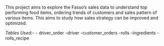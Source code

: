 This project aims to explore the Fasso’s sales data to understand top performing food items, ordering trends of customers and sales pattern 
of various items. This aims to study how sales strategy can be improved and optimized.

*Tables Used:-* - driver_order -driver -customer_orders -rolls -ingredients -rolls_recipe
